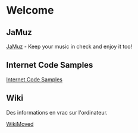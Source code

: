 # Welcome

## JaMuz

[JaMuz](https://phramusca.github.io/JaMuz/) - Keep your music in check and enjoy it too!

## Internet Code Samples

[Internet Code Samples](https://github.com/phramusca/Samples/blob/main/internet/README.md)

## Wiki

Des informations en vrac sur l'ordinateur.

[WikiMoved](WikiMoved/Accueil.md)
